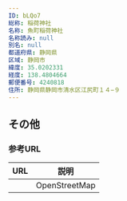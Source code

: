 ```yaml
---
ID: bLQo7
総称: 稲荷神社
名称: 魚町稲荷神社
名称読み: null
別名: null
都道府県: 静岡県
区域: 静岡市
緯度: 35.0202331
経度: 138.4804664
郵便番号: 4240818
住所: 静岡県静岡市清水区江尻町１４−９
---
```


## その他

### 参考URL

| URL | 説明          |
| --- | ------------- |
|     | OpenStreetMap |
